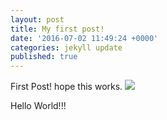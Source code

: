 ```yaml
---
layout: post
title: My first post!
date: '2016-07-02 11:49:24 +0000'
categories: jekyll update
published: true
---
```

First Post! hope this works.
![](http://i.imgur.com/IEKF3ma.gif)

Hello World!!!

